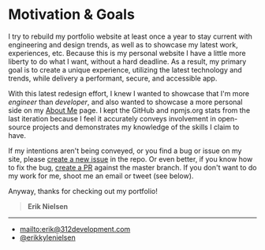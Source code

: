 # Motivation & Goals

I try to rebuild my portfolio website at least once a year to stay current with engineering and design trends, as well as to showcase my latest work, experiences, etc. Because this is my personal website I have a little more liberty to do what I want, without a hard deadline. As a result, my primary goal is to create a unique experience, utilizing the latest technology and trends, while delivery a performant, secure, and accessible app.

With this latest redesign effort, I knew I wanted to showcase that I'm more _engineer_ than _developer_, and also wanted to showcase a more personal side on my [About Me](https://312development.com/#/about-me) page. I kept the GitHub and npmjs.org stats from the last iteration because I feel it accurately conveys involvement in open-source projects and demonstrates my knowledge of the skills I claim to have.

If my intentions aren't being conveyed, or you find a bug or issue on my site, please [create a new issue](https://github.com/nielse63/312-Development/issues/new) in the repo. Or even better, if you know how to fix the bug, [create a PR](https://github.com/nielse63/312-Development/compare) against the master branch. If you don't want to do my work for me, shoot me an email or tweet (see below).

Anyway, thanks for checking out my portfolio!

> **Erik Nielsen**

* * *

-   <mailto:erik@312development.com>
-   [@erikkylenielsen](https://twitter.com/erikkylenielsen)
